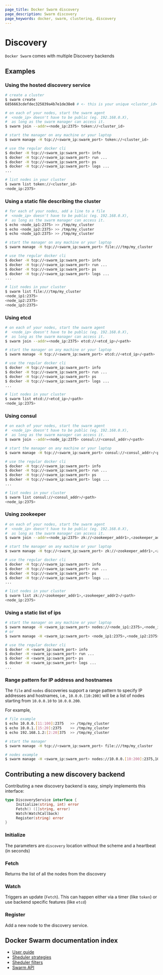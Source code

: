 ```yaml
---
page_title: Docker Swarm discovery
page_description: Swarm discovery
page_keywords: docker, swarm, clustering, discovery
---
```


# Discovery

`Docker Swarm` comes with multiple Discovery backends

## Examples

### Using the hosted discovery service

```bash
# create a cluster
$ swarm create
6856663cdefdec325839a4b7e1de38e8 # <- this is your unique <cluster_id>

# on each of your nodes, start the swarm agent
#  <node_ip> doesn't have to be public (eg. 192.168.0.X),
#  as long as the swarm manager can access it.
$ swarm join --addr=<node_ip:2375> token://<cluster_id>

# start the manager on any machine or your laptop
$ swarm manage -H tcp://<swarm_ip:swarm_port> token://<cluster_id>

# use the regular docker cli
$ docker -H tcp://<swarm_ip:swarm_port> info
$ docker -H tcp://<swarm_ip:swarm_port> run ...
$ docker -H tcp://<swarm_ip:swarm_port> ps
$ docker -H tcp://<swarm_ip:swarm_port> logs ...
...

# list nodes in your cluster
$ swarm list token://<cluster_id>
<node_ip:2375>
```

### Using a static file describing the cluster

```bash
# for each of your nodes, add a line to a file
#  <node_ip> doesn't have to be public (eg. 192.168.0.X),
#  as long as the swarm manager can access it.
$ echo <node_ip1:2375> >> /tmp/my_cluster
$ echo <node_ip2:2375> >> /tmp/my_cluster
$ echo <node_ip3:2375> >> /tmp/my_cluster

# start the manager on any machine or your laptop
$ swarm manage -H tcp://<swarm_ip:swarm_port> file:///tmp/my_cluster

# use the regular docker cli
$ docker -H tcp://<swarm_ip:swarm_port> info
$ docker -H tcp://<swarm_ip:swarm_port> run ...
$ docker -H tcp://<swarm_ip:swarm_port> ps
$ docker -H tcp://<swarm_ip:swarm_port> logs ...
...

# list nodes in your cluster
$ swarm list file:///tmp/my_cluster
<node_ip1:2375>
<node_ip2:2375>
<node_ip3:2375>
```

### Using etcd

```bash
# on each of your nodes, start the swarm agent
#  <node_ip> doesn't have to be public (eg. 192.168.0.X),
#  as long as the swarm manager can access it.
$ swarm join --addr=<node_ip:2375> etcd://<etcd_ip>/<path>

# start the manager on any machine or your laptop
$ swarm manage -H tcp://<swarm_ip:swarm_port> etcd://<etcd_ip>/<path>

# use the regular docker cli
$ docker -H tcp://<swarm_ip:swarm_port> info
$ docker -H tcp://<swarm_ip:swarm_port> run ...
$ docker -H tcp://<swarm_ip:swarm_port> ps
$ docker -H tcp://<swarm_ip:swarm_port> logs ...
...

# list nodes in your cluster
$ swarm list etcd://<etcd_ip>/<path>
<node_ip:2375>
```

### Using consul

```bash
# on each of your nodes, start the swarm agent
#  <node_ip> doesn't have to be public (eg. 192.168.0.X),
#  as long as the swarm manager can access it.
$ swarm join --addr=<node_ip:2375> consul://<consul_addr>/<path>

# start the manager on any machine or your laptop
$ swarm manage -H tcp://<swarm_ip:swarm_port> consul://<consul_addr>/<path>

# use the regular docker cli
$ docker -H tcp://<swarm_ip:swarm_port> info
$ docker -H tcp://<swarm_ip:swarm_port> run ...
$ docker -H tcp://<swarm_ip:swarm_port> ps
$ docker -H tcp://<swarm_ip:swarm_port> logs ...
...

# list nodes in your cluster
$ swarm list consul://<consul_addr>/<path>
<node_ip:2375>
```

### Using zookeeper

```bash
# on each of your nodes, start the swarm agent
#  <node_ip> doesn't have to be public (eg. 192.168.0.X),
#  as long as the swarm manager can access it.
$ swarm join --addr=<node_ip:2375> zk://<zookeeper_addr1>,<zookeeper_addr2>/<path>

# start the manager on any machine or your laptop
$ swarm manage -H tcp://<swarm_ip:swarm_port> zk://<zookeeper_addr1>,<zookeeper_addr2>/<path>

# use the regular docker cli
$ docker -H tcp://<swarm_ip:swarm_port> info
$ docker -H tcp://<swarm_ip:swarm_port> run ...
$ docker -H tcp://<swarm_ip:swarm_port> ps
$ docker -H tcp://<swarm_ip:swarm_port> logs ...
...

# list nodes in your cluster
$ swarm list zk://<zookeeper_addr1>,<zookeeper_addr2>/<path>
<node_ip:2375>
```

### Using a static list of ips

```bash
# start the manager on any machine or your laptop
$ swarm manage -H <swarm_ip:swarm_port> nodes://<node_ip1:2375>,<node_ip2:2375>
# or
$ swarm manage -H <swarm_ip:swarm_port> <node_ip1:2375>,<node_ip2:2375>

# use the regular docker cli
$ docker -H <swarm_ip:swarm_port> info
$ docker -H <swarm_ip:swarm_port> run ...
$ docker -H <swarm_ip:swarm_port> ps
$ docker -H <swarm_ip:swarm_port> logs ...
...
```

### Range pattern for IP address and hostnames

The `file` and `nodes` discoveries support a range pattern to specify IP addresses and hostnames, i.e., `10.0.0.[10:200]` will be a list of nodes starting from `10.0.0.10` to `10.0.0.200`.

For example,

```bash
# file example
$ echo 10.0.0.[11:100]:2375   >> /tmp/my_cluster
$ echo 10.0.1.[15:20]:2375    >> /tmp/my_cluster
$ echo 192.168.1.2:[2:20]375  >> /tmp/my_cluster

# start the manager
$ swarm manage -H tcp://<swarm_ip:swarm_port> file:///tmp/my_cluster
```

```bash
# nodes example
$ swarm manage -H <swarm_ip:swarm_port> nodes://10.0.0.[10:200]:2375,10.0.1.[2:250]:2375
```

## Contributing a new discovery backend

Contributing a new discovery backend is easy,
simply implements this interface:

```go
type DiscoveryService interface {
     Initialize(string, int) error
     Fetch() ([]string, error)
     Watch(WatchCallback)
     Register(string) error
}
```

### Initialize
The parameters are `discovery` location without the scheme and a heartbeat (in seconds)

### Fetch
Returns the list of all the nodes from the discovery

### Watch
Triggers an update (`Fetch`). This can happen either via
a timer (like `token`) or use backend specific features (like `etcd`)

### Register
Add a new node to the discovery service.

## Docker Swarm documentation index

- [User guide](./index.md)
- [Sheduler strategies](./scheduler/strategy.md)
- [Sheduler filters](./scheduler/filter.md)
- [Swarm API](./API.md)
